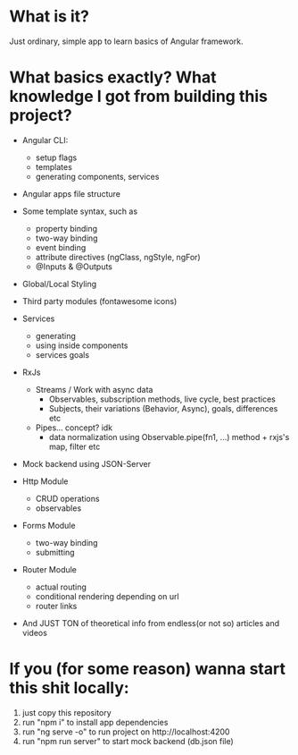 # What is it?
Just ordinary, simple app to learn basics of Angular framework.

# What basics exactly? What knowledge I got from building this project?
- Angular CLI:
  - setup flags
  - templates
  - generating components, services
- Angular apps file structure
- Some template syntax, such as
  - property binding
  - two-way binding
  - event binding
  - attribute directives (ngClass, ngStyle, ngFor)
  - @Inputs & @Outputs
- Global/Local Styling
- Third party modules (fontawesome icons)
- Services
  - generating
  - using inside components
  - services goals
- RxJs
  - Streams / Work with async data
    - Observables, subscription methods, live cycle, best practices
    - Subjects, their variations (Behavior, Async), goals, differences etc
  - Pipes... concept? idk
    - data normalization using Observable.pipe(fn1, ...) method + rxjs's map, filter etc 
- Mock backend using JSON-Server
- Http Module
  - CRUD operations
  - observables
- Forms Module
  - two-way binding
  - submitting
- Router Module
  - actual routing
  - conditional rendering depending on url
  - router links

- And JUST TON of theoretical info from endless(or not so) articles and videos

# If you (for some reason) wanna start this shit locally:
1. just copy this repository
2. run "npm i" to install app dependencies
3. run "ng serve -o" to run project on http://localhost:4200
4. run "npm run server" to start mock backend (db.json file)
